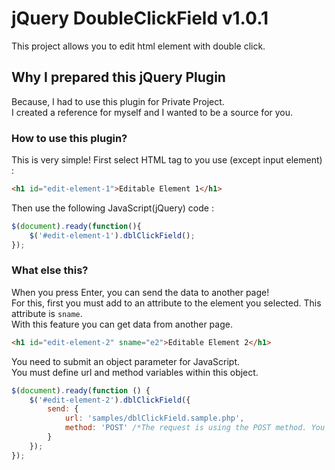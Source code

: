 # jQuery DoubleClickField v1.0.1
This project allows you to edit html element with double click.

## Why I prepared this jQuery Plugin
Because, I had to use this plugin for Private Project.<br>
I created a reference for myself and I wanted to be a source for you.

### How to use this plugin?
This is very simple! First select HTML tag to you use (except input element) :
```html
<h1 id="edit-element-1">Editable Element 1</h1>
```
Then use the following JavaScript(jQuery) code :
```javascript
$(document).ready(function(){
    $('#edit-element-1').dblClickField();
});
```
### What else this?

When you press Enter, you can send the data to another page!<br>
For this, first you must add to an attribute to the element you selected. This attribute is `sname`.<br>
With this feature you can get data from another page.
```html
<h1 id="edit-element-2" sname="e2">Editable Element 2</h1>
```
You need to submit an object parameter for JavaScript.<br>
You must define url and method variables within this object.
```javascript
$(document).ready(function () {
    $('#edit-element-2').dblClickField({
        send: {
            url: 'samples/dblClickField.sample.php',
            method: 'POST' /*The request is using the POST method. You can use the GET method. */
        }
    });
});
```